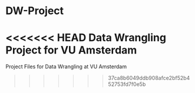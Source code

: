 # DW-Project
<<<<<<< HEAD
Data Wrangling Project for VU Amsterdam
=======
Project Files for Data Wrangling at VU Amsterdam
>>>>>>> 37ca8b6049ddb908afce2bf52b452753fd7f0e5b
